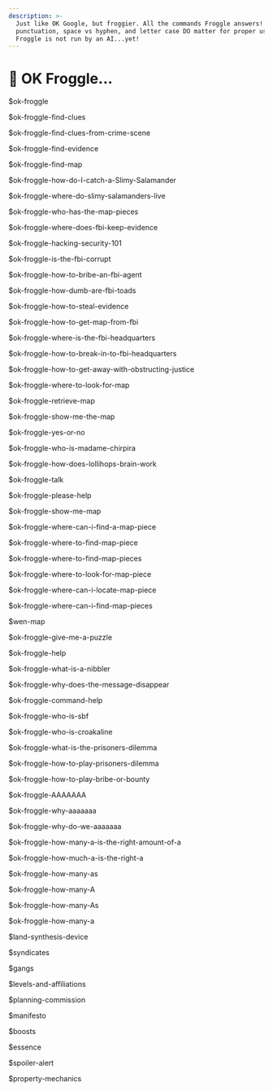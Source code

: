 ```yaml
---
description: >-
  Just like OK Google, but froggier. All the commands Froggle answers! Spelling,
  punctuation, space vs hyphen, and letter case DO matter for proper use - OK
  Froggle is not run by an AI...yet!
---
```


# 🤖 OK Froggle...

$ok-froggle

$ok-froggle-find-clues

$ok-froggle-find-clues-from-crime-scene

$ok-froggle-find-evidence

$ok-froggle-find-map

$ok-froggle-how-do-I-catch-a-Slimy-Salamander

$ok-froggle-where-do-slimy-salamanders-live

$ok-froggle-who-has-the-map-pieces

$ok-froggle-where-does-fbi-keep-evidence

$ok-froggle-hacking-security-101

$ok-froggle-is-the-fbi-corrupt

$ok-froggle-how-to-bribe-an-fbi-agent

$ok-froggle-how-dumb-are-fbi-toads

$ok-froggle-how-to-steal-evidence

$ok-froggle-how-to-get-map-from-fbi

$ok-froggle-where-is-the-fbi-headquarters

$ok-froggle-how-to-break-in-to-fbi-headquarters

$ok-froggle-how-to-get-away-with-obstructing-justice

$ok-froggle-where-to-look-for-map

$ok-froggle-retrieve-map

$ok-froggle-show-me-the-map

$ok-froggle-yes-or-no

$ok-froggle-who-is-madame-chirpira

$ok-froggle-how-does-lollihops-brain-work

$ok-froggle-talk

$ok-froggle-please-help

$ok-froggle-show-me-map

$ok-froggle-where-can-i-find-a-map-piece

$ok-froggle-where-to-find-map-piece

$ok-froggle-where-to-find-map-pieces

$ok-froggle-where-to-look-for-map-piece

$ok-froggle-where-can-i-locate-map-piece

$ok-froggle-where-can-i-find-map-pieces

$wen-map

$ok-froggle-give-me-a-puzzle

$ok-froggle-help

$ok-froggle-what-is-a-nibbler

$ok-froggle-why-does-the-message-disappear

$ok-froggle-command-help

$ok-froggle-who-is-sbf

$ok-froggle-who-is-croakaline

$ok-froggle-what-is-the-prisoners-dilemma

$ok-froggle-how-to-play-prisoners-dilemma

$ok-froggle-how-to-play-bribe-or-bounty

$ok-froggle-AAAAAAA

$ok-froggle-why-aaaaaaa

$ok-froggle-why-do-we-aaaaaaa

$ok-froggle-how-many-a-is-the-right-amount-of-a

$ok-froggle-how-much-a-is-the-right-a

$ok-froggle-how-many-as

$ok-froggle-how-many-A

$ok-froggle-how-many-As

$ok-froggle-how-many-a

$land-synthesis-device

$syndicates

$gangs

$levels-and-affiliations

$planning-commission

$manifesto

$boosts

$essence

$spoiler-alert

$property-mechanics
